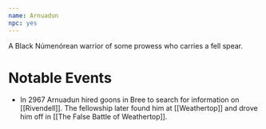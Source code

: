 ```yaml
---
name: Arnuadun
npc: yes
---
```


A Black Númenórean warrior of some prowess who carries a fell spear.

# Notable Events
* In 2967 Arnuadun hired goons in Bree to search for information on [[Rivendell]]. The fellowship later found him at [[Weathertop]] and drove him off in [[The False Battle of Weathertop]].